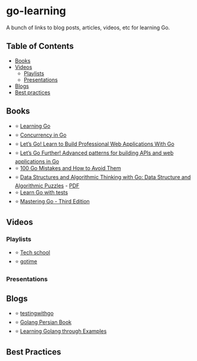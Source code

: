 # go-learning

A bunch of links to blog posts, articles, videos, etc for learning Go.


## Table of Contents

* [Books](#books)
* [Videos](#videos)
  * [Playlists](#playlists)
  * [Presentations](#presentations)
* [Blogs](#blogs)
* [Best practices](#best-practices)

## Books

* :star: [Learning Go](https://www.oreilly.com/library/view/learning-go/9781492077206/)
* :star: [Concurrency in Go](https://www.oreilly.com/library/view/concurrency-in-go/9781491941294/)
* :star: [Let’s Go! Learn to Build Professional Web Applications With Go](https://www.goodreads.com/book/show/43429043-let-s-go)
* :star: [Let’s Go Further! Advanced patterns for building APIs and web applications in Go](https://bitfieldconsulting.com/golang/alex-edwards-lets-go-further)
* :star: [100 Go Mistakes and How to Avoid Them](https://www.manning.com/books/100-go-mistakes-and-how-to-avoid-them)
* :star: [Data Structures and Algorithmic Thinking with Go: Data Structure and Algorithmic Puzzles](https://www.amazon.com/Data-Structures-Algorithmic-Thinking-Structure/dp/1949870901) - [PDF]()
* :star: [Learn Go with tests](https://github.com/quii/learn-go-with-tests/releases)
* :star: [Mastering Go - Third Edition](https://www.packtpub.com/product/mastering-go-third-edition/9781801079310)



## Videos

### Playlists

* :star: [Tech school](https://www.youtube.com/@TECHSCHOOLGURU)
* :star: [gotime](https://changelog.com/gotime/)

### Presentations

## Blogs 

* :star: [testingwithgo](https://testwithgo.com/)
* :star: [Golang Persian Book](https://book.gofarsi.ir/)
* :star: [Learning Golang through Examples](https://hackernoon.com/time-to-go-learning-golang-through-examples-480a90c5e7f9)


## Best Practices
